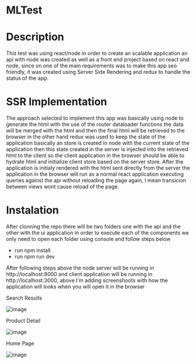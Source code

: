 # MLTest

# Description
This test was using react/node in order to create an scalable application an api with node was created as well as a front end project based on react and node, since on one of the main requirements was to make this app seo friendly, it was created using Server Side Rendering and redux to handle the status of the app.

# SSR Implementation
The approach selected to implement this app was basically using node to generate the html with the use of the router dataloader functions the data will be merged with the html and then the final html will be retrieved to the browser in the other hand redux was used to keep the state of the application basically an store is created in node with the current state of the application then this state created in the server is injected into the retrieved html to the client so the client application in the browser should be able to hydrate html and initialize client store based on the server store.
After the application is initialy rendered with the html sent directly from the server the application in the browser will run as a normal react application executing queries against the api without reloading the page again, I mean transicion between views wont cause reload of the page.

# Instalation
After clonning the repo there will be two folders one with the api and the other with the ui application in order to execute each of the components we only need to open each folder using console and follow steps below

- run npm install
- run npm run dev

After following steps above the node server will be running in http://localhost:8000 and client application will be running in http://localhost:3000, above I'm adding screenshoots with how the application will looks when you will open it in the browser

Search Results

![image](https://user-images.githubusercontent.com/18702110/136733344-4599a2f3-043e-4d7d-a3f3-ae053bb9d475.png)


Product Detail

![image](https://user-images.githubusercontent.com/18702110/136733399-53959a09-b4b8-4a71-87b0-fc0b33f95bf6.png)

Home Page

![image](https://user-images.githubusercontent.com/18702110/136733443-adcf6c6f-83b2-48a9-83c1-f16c08cfec1c.png)


